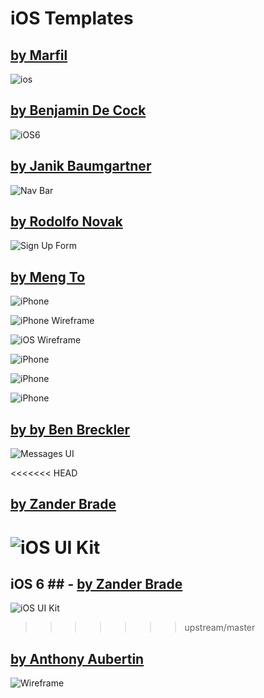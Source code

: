 # iOS Templates #


## [by Marfil](http://www.mmarfil.com/)
![ios](https://raw.github.com/sketch-templates/sketch-ios/master/iPhone%20iOS%20UI%20Template.sketch/QuickLook/Thumbnail.png)


## [by Benjamin De Cock](http://dribbble.com/shots/829306-iOS-6-Template)
![iOS6](https://raw.github.com/sketch-templates/sketch-ios/master/ios6-template.sketch/QuickLook/Thumbnail.png)


## [by Janik Baumgartner](http://dribbble.com/shots/949700-Navigation-Bars)
![Nav Bar](https://raw.github.com/sketch-templates/sketch-ios/master/navigation.sketch/QuickLook/Thumbnail.png)

## [by Rodolfo Novak](http://rodolfonovak.com)
![Sign Up Form](https://raw.github.com/sketch-templates/sketch-ios/master/sign-up-form.sketch/QuickLook/Thumbnail.png)

## [by Meng To](http://mengto.com)
![iPhone](https://raw.github.com/sketch-templates/sketch-ios/master/iPhone.sketch/QuickLook/Thumbnail.png)

![iPhone Wireframe](https://raw.github.com/sketch-templates/sketch-ios/master/iPhone-Wireframe.sketch/QuickLook/Thumbnail.png)

![iOS Wireframe](https://raw.github.com/sketch-templates/sketch-ios/master/iOS-Wireframe.sketch/QuickLook/Thumbnail.png)

![iPhone](https://raw.github.com/sketch-templates/sketch-ios/master/Wireframe-iPhone-Beige.sketch/QuickLook/Thumbnail.png)

![iPhone](https://raw.github.com/sketch-templates/sketch-ios/master/Wireframe-iPhone-Blueprint.sketch/QuickLook/Thumbnail.png)

![iPhone](https://raw.github.com/sketch-templates/sketch-ios/master/Wireframe-iPhone-DarkBlue.sketch/QuickLook/Thumbnail.png)


## [by by Ben Breckler](http://dribbble.com/shots/540655-iOS-Message-UI-made-with-Sketch-2)
![Messages UI](https://raw.github.com/sketch-templates/sketch-ios/master/iOS_Message_UI.sketch/QuickLook/Thumbnail.jpg)

<<<<<<< HEAD
## [by Zander Brade](http://zanderbrade.com/posts/ios6)
![iOS UI Kit](https://raw.github.com/sketch-templates/sketch-ios/master/ios6.sketch/QuickLook/Thumbnail.jpg)
=======
## iOS 6  ## - [by Zander Brade](http://zanderbrade.com/posts/ios6)
![iOS UI Kit](https://raw.github.com/sketch-templates/sketch-ios/master/ios6.sketch/QuickLook/Thumbnail.png)
>>>>>>> upstream/master


## [by Anthony Aubertin](http://www.anthonyaubertin.com/wireframe/) ##

![Wireframe](https://raw.github.com/sketch-templates/sketch-ios/master/iphone-wireframe-uikit.sketch/QuickLook/Thumbnail.png)

